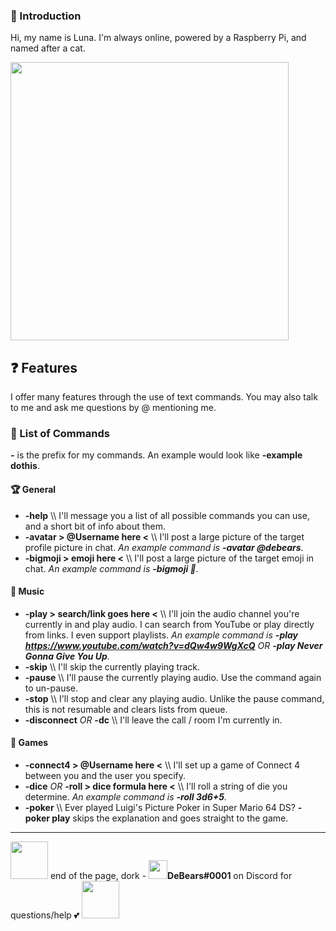 ### 👋 Introduction
Hi, my name is Luna. I'm always online, powered by a Raspberry Pi, and named after a cat.

<img src="https://i.postimg.cc/Mxy02WK3/1498072245896.png" width="445"/>

## ❓ Features
I offer many features through the use of text commands. You may also talk to me and ask me questions by @ mentioning me.

### 📔 List of Commands
***-*** is the prefix for my commands. An example would look like **-example dothis**.
#### 🏆 General
- **-help** \\\ I'll message you a list of all possible commands you can use, and a short bit of info about them.
- **-avatar > @Username here <** \\\ I'll post a large picture of the target profile picture in chat. *An example command is **-avatar @debears**.*
- **-bigmoji > emoji here <** \\\ I'll post a large picture of the target emoji in chat. *An example command is **-bigmoji 🎃**.*

#### 🎹 Music
- **-play > search/link goes here <** \\\ I'll join the audio channel you're currently in and play audio. I can search from YouTube or play directly from links. I even support playlists. *An example command is **-play https://www.youtube.com/watch?v=dQw4w9WgXcQ** OR **-play Never Gonna Give You Up**.*
- **-skip** \\\ I'll skip the currently playing track.
- **-pause** \\\ I'll pause the currently playing audio. Use the command again to un-pause.
- **-stop** \\\ I'll stop and clear any playing audio. Unlike the pause command, this is not resumable and clears lists from queue.
- **-disconnect** *OR* **-dc** \\\ I'll leave the call / room I'm currently in.

#### 🎲 Games
- **-connect4 > @Username here <** \\\ I'll set up a game of Connect 4 between you and the user you specify.
- **-dice** *OR* **-roll > dice formula here <** \\\ I'll roll a string of die you determine. *An example command is **-roll 3d6+5**.*
- **-poker** \\\ Ever played Luigi's Picture Poker in Super Mario 64 DS? **-poker play** skips the explanation and goes straight to the game.

___
<img src="https://i.postimg.cc/0Q6P9ZKM/disapproving-lakitu.gif" width="60"/> end of the page, dork	-	<img src="https://i.postimg.cc/jdbbyY3Z/1544979629657.gif" width="30"/>**DeBears#0001** on Discord for questions/help 💕 <img src="https://i.postimg.cc/0Q6P9ZKM/disapproving-lakitu.gif" width="60"/>
